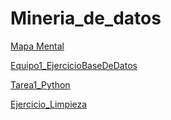 # Mineria_de_datos

[Mapa Mental](https://github.com/CesarDominguez27/Mineria_de_datos/blob/main/Mapa%20mental%20Minería.pdf)

[Equipo1_EjercicioBaseDeDatos](https://github.com/CesarDominguez27/Mineria_de_datos/blob/main/Equipo_1-Ejercicio%20base%20de%20datos.pdf)

[Tarea1_Python](https://github.com/CesarDominguez27/Mineria_de_datos/blob/main/Tarea1_Python%20(1).ipynb)

[Ejercicio_Limpieza](https://github.com/ReginaMb/Data_Mining/blob/main/Ej_Limpieza_1.ipynb)
